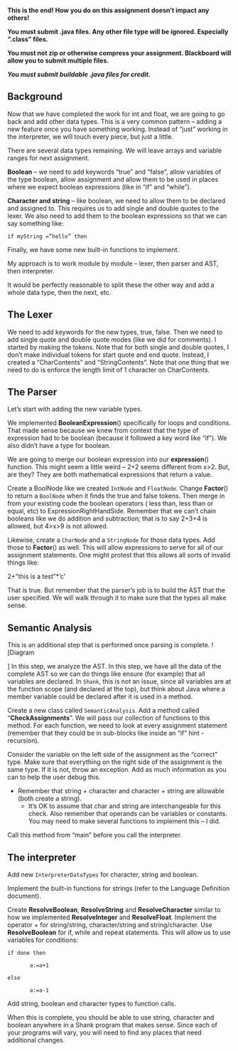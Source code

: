 **This is the end! How you do on this assignment doesn’t impact any others!**

**You must submit .java files. Any other file type will be ignored. Especially “.class” files.**

**You must not zip or otherwise compress your assignment. Blackboard will allow you to submit
multiple files.**

***You must submit buildable .java files for credit.***

## Background

Now that we have completed the work for int and float, we are going to go back and add other data
types. This is a very common pattern – adding a new feature once you have something working. Instead
of “just” working in the interpreter, we will touch every piece, but just a little.

There are several data types remaining. We will leave arrays and variable ranges for next
assignment.

**Boolean** – we need to add keywords “true” and “false”, allow variables of the type boolean, allow
assignment and allow them to be used in places where we expect boolean expressions (like in “if” and
“while”).

**Character and string** – like boolean, we need to allow them to be declared and assigned to. This
requires us to add single and double quotes to the lexer. We also need to add them to the boolean
expressions so that we can say something like:

    if myString =”hello” then

Finally, we have some new built-in functions to implement.

My approach is to work module by module – lexer, then parser and AST, then interpreter.

It would be
perfectly reasonable to split these the other way and add a whole data type, then the next, etc.

## The Lexer

We need to add keywords for the new types, true, false. Then we need to add single quote and double
quote modes (like we did for comments). I started by making the tokens. Note that for both single
and double quotes, I don’t make individual tokens for start quote and end quote. Instead, I created
a “CharContents” and “StringContents”. Note that one thing that we need to do is enforce the length
limit of 1 character on CharContents.

##               

## The Parser

Let’s start with adding the new variable types.

We implemented **BooleanExpression**() specifically for loops and conditions. That made sense
because we
knew from context that the type of expression had to be boolean (because it followed a key word like
“if”). We also didn’t have a type for boolean.

We are going to merge our boolean expression into our **expression**() function. This might seem a
little weird – 2+2 seems different from x>2. But, are they? They are both mathematical expressions
that return a value.

Create a BoolNode like we created `IntNode` and `FloatNode`. Change **Factor**() to return a
`BoolNode` when
it finds the true and false tokens. Then merge in from your existing code the boolean operators (
less than, less than or equal, etc) to ExpressionRightHandSide. Remember that we can’t chain
booleans like we do addition and subtraction; that is to say 2+3+4 is allowed, but 4>x>9 is not
allowed.

Likewise, create a `CharNode` and a `StringNode` for those data types. Add those to **Factor**() as
well.
This will allow expressions to serve for all of our assignment statements. One might protest that
this allows all sorts of invalid things like:

2+”this is a test”\*’c’

That is true. But remember that the parser’s job is to build the AST that the user specified. We
will walk through it to make sure that the types all make sense.

## Semantic Analysis

This is an additional step that is performed once parsing is complete. ![Diagram

]
In this step, we analyze the AST. In this step, we have all the data of the complete AST so we can
do things like ensure (for example) that all variables are declared. In `Shank`, this is not an
issue,
since all variables are at the function scope (and declared at the top), but think about Java where
a member variable could be declared after it is used in a method.

Create a new class called `SemanticAnalysis`. Add a method called “**CheckAssignments**”. We will
pass our
collection of functions to this method. For each function, we need to look at every assignment
statement (remember that they could be in sub-blocks like inside an “if” hint - recursion).

Consider
the variable on the left side of the assignment as the “correct” type. Make sure that everything on
the right side of the assignment is the same type. If it is not, throw an exception. Add as much
information as you can to help the user debug this.

- Remember that string + character and character +
  string are allowable (both create a string).
    - It’s OK to assume that char and string are
      interchangeable for this check. Also remember that operands can be variables or constants. You
      may
      need to make several functions to implement this – I did.

Call this method from “main” before you call the interpreter.

## The interpreter

Add new `InterpreterDataTypes` for character, string and boolean.

Implement the built-in functions for strings (refer to the Language Definition document).

Create **ResolveBoolean**, **ResolveString** and **ResolveCharacter** similar to how we implemented
**ResolveInteger** and **ResolveFloat**. Implement the operator + for string/string,
character/string and
string/character. Use **ResolveBoolean** for if, while and repeat statements. This will allow us to
use
variables for conditions:

    if done then
    
           a:=a+1
    
    else
    
           a:=a-1

Add string, boolean and character types to function calls.

When this is complete, you should be able to use string, character and boolean anywhere in a Shank
program that makes sense. Since each of your programs will vary, you will need to find any places
that need additional changes.